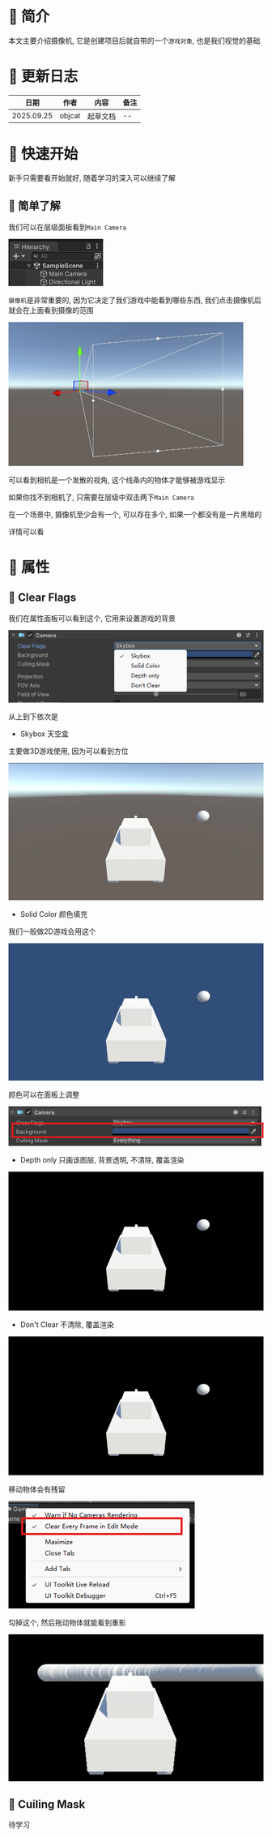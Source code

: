 # 🍎 简介

本文主要介绍摄像机, 它是创建项目后就自带的一个`游戏对象`, 也是我们视觉的基础

# 🍎 更新日志

| 日期         | 作者     | 内容   | 备注  |
| ---------- | ------ | ---- | --- |
| 2025.09.25 | objcat | 起草文档 | --  |

# 🍎 快速开始

新手只需要看开始就好, 随着学习的深入可以继续了解

## 🌲 简单了解

我们可以在层级面板看到`Main Camera`

![](images/Pasted%20image%2020250813011523.png)

`摄像机`是非常重要的, 因为它决定了我们游戏中能看到哪些东西, 我们点击摄像机后就会在上面看到摄像的范围

![](images/Pasted%20image%2020250813182526.png)

可以看到相机是一个发散的视角, 这个线条内的物体才能够被游戏显示

如果你找不到相机了, 只需要在层级中双击两下`Main Camera`

在一个场景中, 摄像机至少会有一个, 可以存在多个, 如果一个都没有是一片黑暗的

详情可以看

# 🍎 属性

## 🌲 Clear Flags

我们在属性面板可以看到这个, 它用来设置游戏的背景

![](images/Pasted%20image%2020250925234036.png)

从上到下依次是

- Skybox 天空盒

主要做3D游戏使用, 因为可以看到方位

![](images/Pasted%20image%2020250925234141.png)

- Solid Color 颜色填充

我们一般做2D游戏会用这个

![](images/Pasted%20image%2020250925234153.png)

颜色可以在面板上调整

![](images/Pasted%20image%2020250925234518.png)

- Depth only 只画该图层, 背景透明, 不清除, 覆盖渲染

![](images/Pasted%20image%2020250925234203.png)

- Don't Clear 不清除, 覆盖渲染

![](images/Pasted%20image%2020250925234203.png)

 移动物体会有残留
 
![](images/Pasted%20image%2020250925235022.png)

勾掉这个, 然后拖动物体就能看到重影

![](images/Pasted%20image%2020250925234954.png)

## 🌲 Cuiling Mask

待学习



